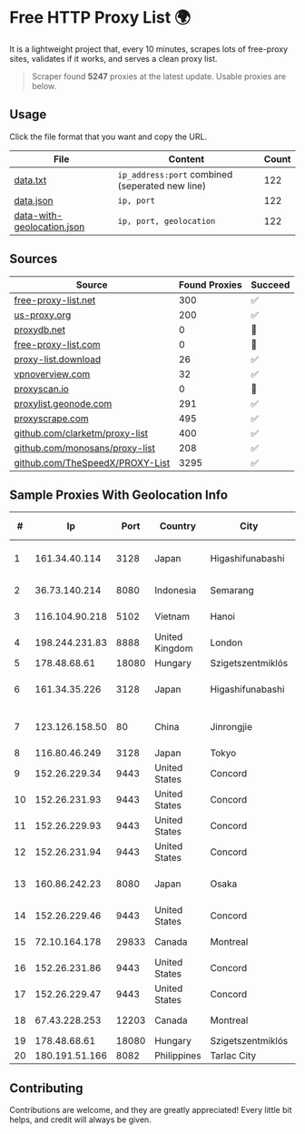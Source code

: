 
# Free HTTP Proxy List 🌍

It is a lightweight project that, every 10 minutes, scrapes lots of free-proxy sites, validates if it works, and serves a clean proxy list.


> Scraper found **5247** proxies at the latest update. Usable proxies are below.

## Usage

Click the file format that you want and copy the URL.


|File|Content|Count|
|----|-------|-----|
|[data.txt](https://raw.githubusercontent.com/themiralay/Proxy-List-World/master/data.txt)|`ip_address:port` combined (seperated new line)|122|
|[data.json](https://raw.githubusercontent.com/themiralay/Proxy-List-World/master/data.json)|`ip, port`|122|
|[data-with-geolocation.json](https://raw.githubusercontent.com/themiralay/Proxy-List-World/master/data-with-geolocation.json)|`ip, port, geolocation`|122|

## Sources

|Source|Found Proxies|Succeed|
|------|-------------|-------|
|[free-proxy-list.net](https://free-proxy-list.net)|300|✅|
|[us-proxy.org](https://www.us-proxy.org)|200|✅|
|[proxydb.net](http://proxydb.net)|0|🚫|
|[free-proxy-list.com](https://free-proxy-list.com/?page=&port=&type%5B%5D=http&type%5B%5D=https&up_time=0&search=Search)|0|🚫|
|[proxy-list.download](https://www.proxy-list.download/HTTP)|26|✅|
|[vpnoverview.com](https://vpnoverview.com/privacy/anonymous-browsing/free-proxy-servers)|32|✅|
|[proxyscan.io](https://www.proxyscan.io)|0|🚫|
|[proxylist.geonode.com](https://proxylist.geonode.com/api/proxy-list?limit=300&page=1&sort_by=lastChecked&sort_type=desc&protocols=http,https)|291|✅|
|[proxyscrape.com](https://api.proxyscrape.com/v2/?request=displayproxies&protocol=http&timeout=10000&country=all&ssl=all&anonymity=all)|495|✅|
|[github.com/clarketm/proxy-list](https://raw.githubusercontent.com/clarketm/proxy-list/master/proxy-list-raw.txt)|400|✅|
|[github.com/monosans/proxy-list](https://raw.githubusercontent.com/monosans/proxy-list/main/proxies/http.txt)|208|✅|
|[github.com/TheSpeedX/PROXY-List](https://raw.githubusercontent.com/TheSpeedX/PROXY-List/master/http.txt)|3295|✅|


## Sample Proxies With Geolocation Info

|#|Ip|Port|Country|City|Internet Service Provider|
|-|--|----|-------|----|-------------------------|
|1|161.34.40.114|3128|Japan|Higashifunabashi|NTT PC Communications, Inc.|
|2|36.73.140.214|8080|Indonesia|Semarang|PT. TELKOM INDONESIA|
|3|116.104.90.218|5102|Vietnam|Hanoi|Viettel Corporation|
|4|198.244.231.83|8888|United Kingdom|London|OVH SAS|
|5|178.48.68.61|18080|Hungary|Szigetszentmiklós|UPC|
|6|161.34.35.226|3128|Japan|Higashifunabashi|NTT PC Communications, Inc.|
|7|123.126.158.50|80|China|Jinrongjie|China Unicom Beijing Province Network|
|8|116.80.46.249|3128|Japan|Tokyo|InfoSphere|
|9|152.26.229.34|9443|United States|Concord|MCNC|
|10|152.26.231.93|9443|United States|Concord|MCNC|
|11|152.26.229.93|9443|United States|Concord|MCNC|
|12|152.26.231.94|9443|United States|Concord|MCNC|
|13|160.86.242.23|8080|Japan|Osaka|Sony Network Communications Inc|
|14|152.26.229.46|9443|United States|Concord|MCNC|
|15|72.10.164.178|29833|Canada|Montreal|GloboTech Communications|
|16|152.26.231.86|9443|United States|Concord|MCNC|
|17|152.26.229.47|9443|United States|Concord|MCNC|
|18|67.43.228.253|12203|Canada|Montreal|GloboTech Communications|
|19|178.48.68.61|18080|Hungary|Szigetszentmiklós|UPC|
|20|180.191.51.166|8082|Philippines|Tarlac City|Globe Telecom|



## Contributing

Contributions are welcome, and they are greatly appreciated! Every
little bit helps, and credit will always be given.

